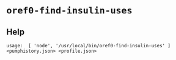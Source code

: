 # `oref0-find-insulin-uses`

## Help
`usage:  [ 'node', '/usr/local/bin/oref0-find-insulin-uses' ] <pumphistory.json> <profile.json>`
